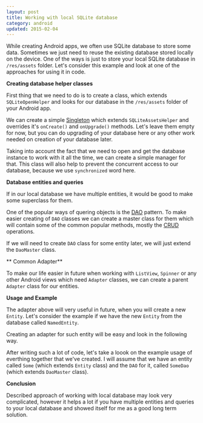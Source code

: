 ```yaml
---
layout: post
title: Working with local SQLite database
category: android
updated: 2015-02-04
---
```


While creating Android apps, we often use SQLite database to store some data. Sometimes we just need to reuse the existing database stored locally on the device. One of the ways is just to store your local SQLite database in <code>/res/assets</code> folder. Let's consider this example and look at one of the approaches for using it in code.


**Creating database helper classes**

First thing that we need to do is to create a class, which extends <code>SQLiteOpenHelper</code> and looks for our database in the <code>/res/assets</code> folder of your Android app.
<github-gist gistid="0e8448d0b7eeaee71782" file="SQLiteAssetsHelper.java"></github-gist>

We can create a simple [Singleton](http://en.wikipedia.org/wiki/Singleton_pattern) which extends <code>SQLiteAssetsHelper</code> and overrides it's <code>onCreate()</code> and <code>onUpgrade()</code> methods. Let's leave them empty for now, but you can do upgrading of your database here or any other work needed on creation of your database later.
<github-gist gistid="0e8448d0b7eeaee71782" file="DbHelper.java"></github-gist>

Taking into account the fact that we need to open and get the database instance to work with it all the time, we can create a simple manager for that. This class will also help to prevent the concurrent access to our database, because we use <code>synchronized</code> word here.
<github-gist gistid="0e8448d0b7eeaee71782" file="DbManager.java"></github-gist>

**Database entities and queries**

If in our local database we have multiple entities, it would be good to make some superclass for them.
<github-gist gistid="0e8448d0b7eeaee71782" file="Entity.java"></github-gist>

One of the popular ways of quering objects is the <a href="http://en.wikipedia.org/wiki/Data_access_object">DAO</a> pattern.
To make easier creating of <code>DAO</code> classes we can create a master class for them which will contain some of the common popular methods, mostly the <a href="http://en.wikipedia.org/wiki/Create,_read,_update_and_delete">CRUD</a> operations.
<github-gist gistid="0e8448d0b7eeaee71782" file="DaoMaster.java"></github-gist>

If we will need to create <code>DAO</code> class for some entity later, we will just extend the <code>DaoMaster</code> class.


** Common Adapter**

To make our life easier in future when working with <code>ListView</code>, <code>Spinner</code> or any other Android views which need <code>Adapter</code> classes, we can create a parent <code>Adapter</code> class for our entities.
<github-gist gistid="0e8448d0b7eeaee71782" file="EntityAdapter.java"></github-gist>


**Usage and Example**

The adapter above will very useful in future, when you will create a new <code>Entity</code>. Let's consider the example if we have the new <code>Entity</code> from the database called <code>NamedEntity</code>.
<github-gist gistid="0e8448d0b7eeaee71782" file="NamedEntity.java"></github-gist>

Creating an adapter for such entity will be easy and look in the following way.
<github-gist gistid="0e8448d0b7eeaee71782" file="NamedEntityAdapter.java"></github-gist>

After writing such a lot of code, let's take a loook on the example usage of everthing together that we've created. I will assume that we have an entity called <code>Some</code> (which extends <code>Entity</code> class) and the <code>DAO</code> for it, called <code>SomeDao</code> (which extends <code>DaoMaster</code> class).
<github-gist gistid="0e8448d0b7eeaee71782" file="Usage.java"></github-gist>

**Conclusion**

Described approach of working with local database may look very complicated, however it helps a lot if you have multiple entities and queries to your local database and showed itself for me as a good long term solution.
